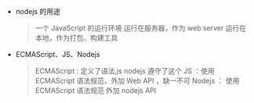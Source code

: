 - nodejs 的用途

  > 一个 JavaScript 的运行环境
  > 运行在服务器，作为 web server
  > 运行在本地，作为打包、构建工具

- ECMAScript、JS、Nodejs
  > ECMAScript : 定义了语法,js nodejs 遵守了这个
  > JS ：使用 ECMAScript 语法规范，外加 Web API ，缺一不可
  > Nodejs ： 使用 ECMAScript 语法规范 外加 nodejs API
